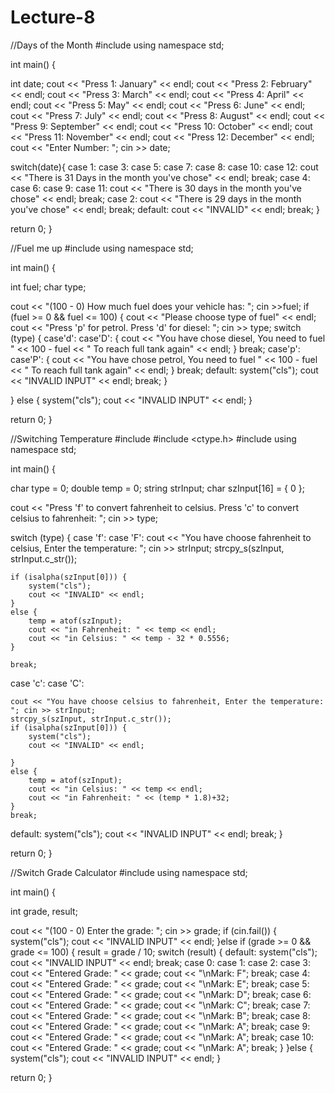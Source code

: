 # Lecture-8
//Days of the Month #include using namespace std;

int main() {

int date;
cout << "Press 1: January" << endl;
cout << "Press 2: February" << endl;
cout << "Press 3: March" << endl;
cout << "Press 4: April" << endl;
cout << "Press 5: May" << endl;
cout << "Press 6: June" << endl;
cout << "Press 7: July" << endl;
cout << "Press 8: August" << endl;
cout << "Press 9: September" << endl;
cout << "Press 10: October" << endl;
cout << "Press 11: November" << endl;
cout << "Press 12: December" << endl;
cout << "Enter Number: "; cin >> date;

switch(date){
case 1:
case 3:
case 5:
case 7:
case 8:
case 10:
case 12:
	cout << "There is 31 Days in the month you've chose" << endl;
	break;
case 4:
case 6:
case 9:
case 11:
	cout << "There is 30 days in the month you've chose" << endl;
	break;
case 2:
	cout << "There is 29 days in the month you've chose" << endl;
	break;
default:
	cout << "INVALID" << endl;
	break;
}

return 0;
}

//Fuel me up #include using namespace std;

int main() {

int fuel;
char type;

cout << "(100 - 0) How much fuel does your vehicle has: "; cin >>fuel;
if (fuel >= 0 && fuel <= 100) {
	cout << "Please choose type of fuel" << endl;
	cout << "Press 'p' for petrol. Press 'd' for diesel: "; cin >> type;
	switch (type) {
	case'd':
	case'D': {
		cout << "You have chose diesel, You need to fuel " << 100 - fuel << " To reach full tank again" << endl;
	}
		break;
	case'p':
	case'P': {
		cout << "You have chose petrol, You need to fuel " << 100 - fuel << " To reach full tank again" << endl;
	}
		break;
	default:
		system("cls");
		cout << "INVALID INPUT" << endl;
		break;
	}

}
else {
	system("cls");
	cout << "INVALID INPUT" << endl;
}

return 0;
}

//Switching Temperature #include #include <ctype.h> #include using namespace std;

int main() {

char type = 0;
double temp = 0;
string strInput;
char szInput[16] = { 0 };

cout << "Press 'f' to convert fahrenheit to celsius. Press 'c' to convert celsius to fahrenheit: "; cin >> type;

switch (type) {
case 'f':
case 'F':
	cout << "You have choose fahrenheit to celsius, Enter the temperature: ";
	cin >> strInput;
	strcpy_s(szInput, strInput.c_str());

	if (isalpha(szInput[0])) {
		system("cls");
		cout << "INVALID" << endl;
	}
	else {
		temp = atof(szInput);
		cout << "in Fahrenheit: " << temp << endl;
		cout << "in Celsius: " << temp - 32 * 0.5556;
	}

	break;
case 'c':
case 'C':

	cout << "You have choose celsius to fahrenheit, Enter the temperature: "; cin >> strInput;
	strcpy_s(szInput, strInput.c_str());
	if (isalpha(szInput[0])) {
		system("cls");
		cout << "INVALID" << endl;

	}
	else {
		temp = atof(szInput);
		cout << "in Celsius: " << temp << endl;
		cout << "in Fahrenheit: " << (temp * 1.8)+32;
	}
	break;
default:
	system("cls");
	cout << "INVALID INPUT" << endl;
	break;
}


return 0;
}

//Switch Grade Calculator #include using namespace std;

int main() {

int grade, result;

cout << "(100 - 0) Enter the grade: "; cin >> grade;
if (cin.fail()) {
	system("cls");
	cout << "INVALID INPUT" << endl;
}else if (grade >= 0 && grade <= 100) {
	result = grade / 10;
	switch (result) {
	default:
		system("cls");
		cout << "INVALID INPUT" << endl;
		break;
	case 0:
	case 1:
	case 2:
	case 3:
		cout << "Entered Grade: " << grade;
		cout << "\nMark: F";
		break;
	case 4:
		cout << "Entered Grade: " << grade;
		cout << "\nMark: E";
		break;
	case 5:
		cout << "Entered Grade: " << grade;
		cout << "\nMark: D";
		break;
	case 6:
		cout << "Entered Grade: " << grade;
		cout << "\nMark: C";
		break;
	case 7:
		cout << "Entered Grade: " << grade;
		cout << "\nMark: B";
		break;
	case 8:
		cout << "Entered Grade: " << grade;
		cout << "\nMark: A";
		break;
	case 9:
		cout << "Entered Grade: " << grade;
		cout << "\nMark: A";
		break;
	case 10:
		cout << "Entered Grade: " << grade;
		cout << "\nMark: A";
		break;
	}
}else {
	system("cls");
	cout << "INVALID INPUT" << endl;
}

return 0;
}
